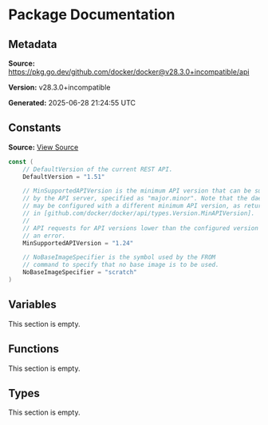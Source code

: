 # Package Documentation

## Metadata

**Source:** https://pkg.go.dev/github.com/docker/docker@v28.3.0+incompatible/api

**Version:** v28.3.0+incompatible

**Generated:** 2025-06-28 21:24:55 UTC

## Constants

**Source:** [View Source](https://github.com/docker/docker/blob/v28.3.0/api/common.go#L4)

```go
const (
	// DefaultVersion of the current REST API.
	DefaultVersion = "1.51"

	// MinSupportedAPIVersion is the minimum API version that can be supported
	// by the API server, specified as "major.minor". Note that the daemon
	// may be configured with a different minimum API version, as returned
	// in [github.com/docker/docker/api/types.Version.MinAPIVersion].
	//
	// API requests for API versions lower than the configured version produce
	// an error.
	MinSupportedAPIVersion = "1.24"

	// NoBaseImageSpecifier is the symbol used by the FROM
	// command to specify that no base image is to be used.
	NoBaseImageSpecifier = "scratch"
)
```

## Variables

This section is empty.

## Functions

This section is empty.

## Types

This section is empty.

